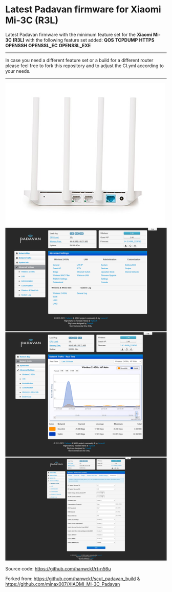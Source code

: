 # Latest Padavan firmware for Xiaomi Mi-3C (R3L)

Latest Padavan firmware with the minimum feature set for the **Xiaomi Mi-3C (R3L)**
with the following feature set added:   **QOS**
                                        **TCPDUMP**
                                        **HTTPS**
                                        **OPENSSH**
                                        **OPENSSL_EC**
                                        **OPENSSL_EXE**

__________________________________________________________________

In case you need a different feature set or a build for a different router please feel free to fork this repository and to adjust the CI.yml according to your needs. 

__________________________________________________________________

![image1](https://github.com/pushkar-bharambe/Mi_WiFi_3C-Padavan_Firmware/blob/main/images/image1.jpg)
![screenshot1](https://github.com/pushkar-bharambe/Mi_WiFi_3C-Padavan_Firmware/blob/main/images/screenshot1.png)
![screenshot2](https://github.com/pushkar-bharambe/Mi_WiFi_3C-Padavan_Firmware/blob/main/images/screenshot2.png)
![screenshot3](https://github.com/pushkar-bharambe/Mi_WiFi_3C-Padavan_Firmware/blob/main/images/screenshot3.png)

Source code: https://github.com/hanwckf/rt-n56u

Forked from: https://github.com/hanwckf/scut_padavan_build & https://github.com/minax007/XIAOMI_MI-3C_Padavan
